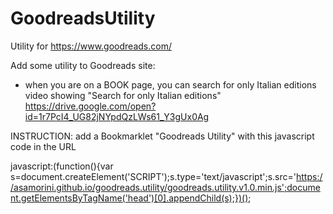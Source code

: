 # GoodreadsUtility
Utility for https://www.goodreads.com/

Add some utility to Goodreads site:
- when you are on a BOOK page, you can search for only Italian editions
    video showing "Search for only Italian editions" https://drive.google.com/open?id=1r7PcI4_UG82jNYpdQzLWs61_Y3gUx0Ag


INSTRUCTION: add a Bookmarklet "Goodreads Utility" with this javascript code in the URL

javascript:(function(){var s=document.createElement('SCRIPT');s.type='text/javascript';s.src='https://asamorini.github.io/goodreads.utility/goodreads.utility.v1.0.min.js';document.getElementsByTagName('head')[0].appendChild(s);})();
